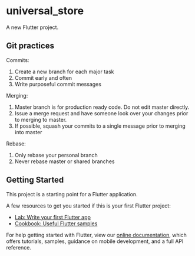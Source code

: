# universal_store

A new Flutter project.

## Git practices

Commits:
1. Create a new branch for each major task
2. Commit early and often
3. Write purposeful commit messages

Merging:
1. Master branch is for production ready code. Do not edit master directly. 
2. Issue a merge request and have someone look over your changes prior to merging to master.
3. If possible, squash your commits to a single message prior to merging into master

Rebase:
1. Only rebase your personal branch
2. Never rebase master or shared branches


## Getting Started

This project is a starting point for a Flutter application.

A few resources to get you started if this is your first Flutter project:

- [Lab: Write your first Flutter app](https://flutter.dev/docs/get-started/codelab)
- [Cookbook: Useful Flutter samples](https://flutter.dev/docs/cookbook)

For help getting started with Flutter, view our
[online documentation](https://flutter.dev/docs), which offers tutorials,
samples, guidance on mobile development, and a full API reference.
